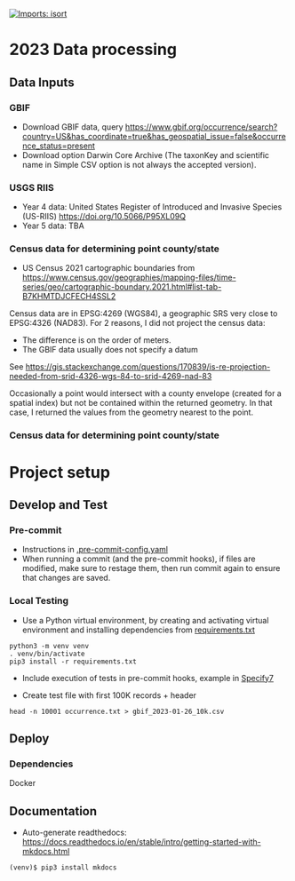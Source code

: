 [![Imports: isort](https://img.shields.io/badge/%20imports-isort-%231674b1?style=flat&labelColor=ef8336)](https://pycqa.github.io/isort/)

# 2023 Data processing

## Data Inputs

### GBIF

* Download GBIF data, query
  https://www.gbif.org/occurrence/search?country=US&has_coordinate=true&has_geospatial_issue=false&occurrence_status=present
* Download option Darwin Core Archive (The taxonKey and scientific name in Simple CSV
  option is not always the accepted version).

### USGS RIIS

* Year 4 data: United States Register of Introduced and Invasive Species (US-RIIS)
  https://doi.org/10.5066/P95XL09Q
* Year 5 data: TBA

### Census data for determining point county/state

* US Census 2021 cartographic boundaries from
https://www.census.gov/geographies/mapping-files/time-series/geo/cartographic-boundary.2021.html#list-tab-B7KHMTDJCFECH4SSL2

Census data are in EPSG:4269 (WGS84), a geographic SRS very close to EPSG:4326 (NAD83).
For 2 reasons, I did not project the census data:
* The difference is on the order of meters.
* The GBIF data usually does not specify a datum

See https://gis.stackexchange.com/questions/170839/is-re-projection-needed-from-srid-4326-wgs-84-to-srid-4269-nad-83

Occasionally a point would intersect with a county envelope (created for a spatial 
index) but not be contained within the returned geometry.  In that case, I returned the
values from the geometry nearest to the point.

### Census data for determining point county/state

# Project setup

## Develop and Test

### Pre-commit

* Instructions in [.pre-commit-config.yaml](.pre-commit-config.yaml)
* When running a commit (and the pre-commit hooks), if files are modified, make sure to
  restage them, then run commit again to ensure that changes are saved.

### Local Testing

* Use a Python virtual environment, by creating and activating virtual environment
  and installing dependencies from [requirements.txt](requirements.txt)

```commandline
python3 -m venv venv
. venv/bin/activate
pip3 install -r requirements.txt
```

* Include execution of tests in pre-commit hooks, example in
  [Specify7](https://github.com/specify/specify7/blob/production/.pre-commit-config.yaml)

* Create test file with first 100K records + header

```commandline
head -n 10001 occurrence.txt > gbif_2023-01-26_10k.csv
```


## Deploy

### Dependencies
Docker


## Documentation

* Auto-generate readthedocs:
  https://docs.readthedocs.io/en/stable/intro/getting-started-with-mkdocs.html

```commandline
(venv)$ pip3 install mkdocs
```

